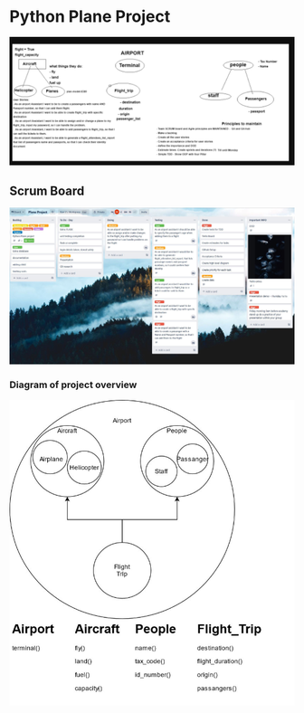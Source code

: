 # Python Plane Project
![img.png](img.png)
## Scrum Board
![img_1.png](img_1.png)
### Diagram of project overview
![img_2.png](img_2.png)
